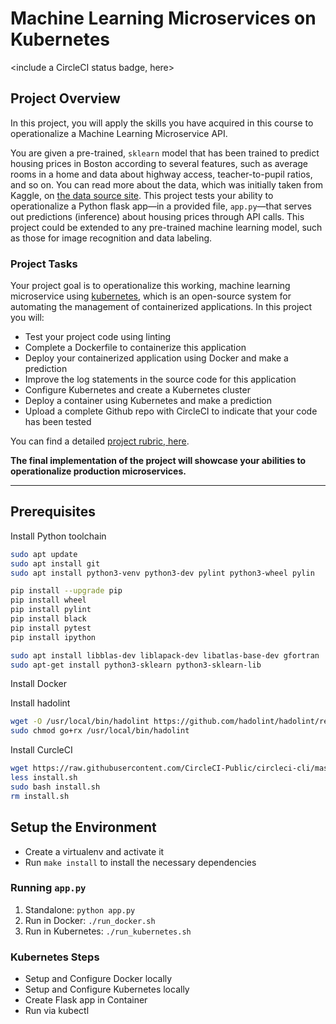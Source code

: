 # Machine Learning Microservices on Kubernetes

<include a CircleCI status badge, here>

## Project Overview

In this project, you will apply the skills you have acquired in this course to operationalize a Machine Learning Microservice API. 

You are given a pre-trained, `sklearn` model that has been trained to predict housing prices in Boston according to several features, such as average rooms in a home and data about highway access, teacher-to-pupil ratios, and so on. You can read more about the data, which was initially taken from Kaggle, on [the data source site](https://www.kaggle.com/c/boston-housing). This project tests your ability to operationalize a Python flask app—in a provided file, `app.py`—that serves out predictions (inference) about housing prices through API calls. This project could be extended to any pre-trained machine learning model, such as those for image recognition and data labeling.

### Project Tasks

Your project goal is to operationalize this working, machine learning microservice using [kubernetes](https://kubernetes.io/), which is an open-source system for automating the management of containerized applications. In this project you will:
* Test your project code using linting
* Complete a Dockerfile to containerize this application
* Deploy your containerized application using Docker and make a prediction
* Improve the log statements in the source code for this application
* Configure Kubernetes and create a Kubernetes cluster
* Deploy a container using Kubernetes and make a prediction
* Upload a complete Github repo with CircleCI to indicate that your code has been tested

You can find a detailed [project rubric, here](https://review.udacity.com/#!/rubrics/2576/view).

**The final implementation of the project will showcase your abilities to operationalize production microservices.**

---

## Prerequisites

Install Python toolchain

```bash
sudo apt update
sudo apt install git
sudo apt install python3-venv python3-dev pylint python3-wheel pylin

pip install --upgrade pip
pip install wheel
pip install pylint
pip install black
pip install pytest
pip install ipython

sudo apt install libblas-dev liblapack-dev libatlas-base-dev gfortran
sudo apt-get install python3-sklearn python3-sklearn-lib
```

Install Docker

Install hadolint

```bash
wget -O /usr/local/bin/hadolint https://github.com/hadolint/hadolint/releases/download/v1.18.0/hadolint-Linux-x86_64
sudo chmod go+rx /usr/local/bin/hadolint
```

Install CurcleCI
```bash
wget https://raw.githubusercontent.com/CircleCI-Public/circleci-cli/master/install.sh
less install.sh 
sudo bash install.sh
rm install.sh
```

## Setup the Environment

* Create a virtualenv and activate it
* Run `make install` to install the necessary dependencies

### Running `app.py`

1. Standalone:  `python app.py`
2. Run in Docker:  `./run_docker.sh`
3. Run in Kubernetes:  `./run_kubernetes.sh`

### Kubernetes Steps

* Setup and Configure Docker locally
* Setup and Configure Kubernetes locally
* Create Flask app in Container
* Run via kubectl